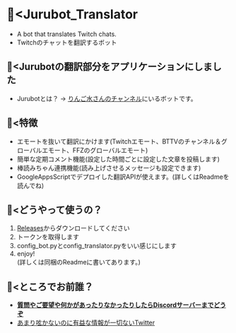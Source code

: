# 🐻<Jurubot_Translator
- A bot that translates Twitch chats.  
- Twitchのチャットを翻訳するボット  
  
## 🐻<Jurubotの翻訳部分をアプリケーションにしました  
- Jurubotとは？ → [りんご水さんのチャンネル](https://www.twitch.tv/hanaringosui)にいるボットです。  
  
## 🐻<特徴  
- エモートを抜いて翻訳にかけます(Twitchエモート、BTTVのチャンネル＆グローバルエモート、FFZのグローバルエモート)
- 簡単な定期コメント機能(設定した時間ごとに設定した文章を投稿します)
- 棒読みちゃん連携機能(読み上げさせるメッセージも設定できます)
- GoogleAppsScriptでデプロイした翻訳APIが使えます。(詳しくはReadmeを読んでね)
  
## 🐻<どうやって使うの？
1. [Releases](https://github.com/Charahiro-tan/Jurubot_Translator/releases)からダウンロードしてください
2. トークンを取得します
3. config_bot.pyとconfig_translator.pyをいい感じにします
4. enjoy!  
(詳しくは同梱のReadmeに書いてあります。)
  
## 🐻<ところでお前誰？
- [__質問やご要望や何かがあったりなかったりしたらDiscordサーバーまでどうぞ__](https://)
- [あまり呟かないのに有益な情報が一切ないTwitter](https://twitter.com/__Charahiro)
